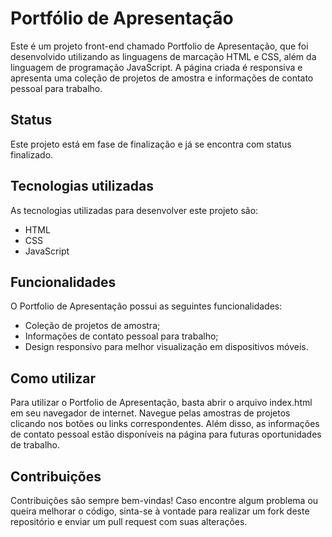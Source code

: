 # Portfólio de Apresentação

Este é um projeto front-end chamado Portfolio de Apresentação, que foi desenvolvido utilizando as linguagens de marcação HTML e CSS, além da linguagem de programação JavaScript. A página criada é responsiva e apresenta uma coleção de projetos de amostra e informações de contato pessoal para trabalho.

## Status

Este projeto está em fase de finalização e já se encontra com status finalizado.

## Tecnologias utilizadas

As tecnologias utilizadas para desenvolver este projeto são:

- HTML
- CSS
- JavaScript

## Funcionalidades

O Portfolio de Apresentação possui as seguintes funcionalidades:

- Coleção de projetos de amostra;
-  Informações de contato pessoal para trabalho;
- Design responsivo para melhor visualização em dispositivos móveis.

## Como utilizar

Para utilizar o Portfolio de Apresentação, basta abrir o arquivo index.html em seu navegador de internet. Navegue pelas amostras de projetos clicando nos botões ou links correspondentes. Além disso, as informações de contato pessoal estão disponíveis na página para futuras oportunidades de trabalho.

## Contribuições

Contribuições são sempre bem-vindas! Caso encontre algum problema ou queira melhorar o código, sinta-se à vontade para realizar um fork deste repositório e enviar um pull request com suas alterações.
